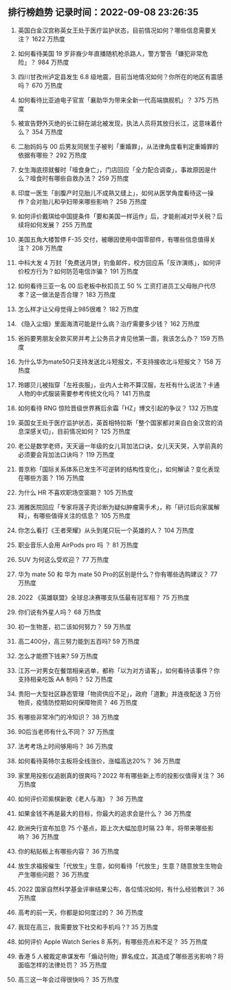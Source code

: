 
## 排行榜趋势 记录时间：2022-09-08 23:26:35
  
  1. 英国白金汉宫称英女王处于医疗监护状态，目前情况如何？哪些信息需要关注？ 1622 万热度
    
  2. 如何看待美国 19 岁非裔少年直播随机枪杀路人，警方警告「嫌犯非常危险」？ 984 万热度
    
  3. 四川甘孜州泸定县发生 6.8 级地震，目前当地情况如何？你所在的地区有震感吗？ 670 万热度
    
  4. 如何看待比亚迪电子官宣「襄助华为带来全新一代高端旗舰机」？ 375 万热度
    
  5. 被宣告野外灭绝的长江鲟在湖北被发现，执法人员将其放归长江，这意味着什么？ 354 万热度
    
  6. 二胎妈妈与 00 后男友同居生子被判「重婚罪」，从法律角度看判定重婚罪的依据有哪些？ 292 万热度
    
  7. 女生海底捞就餐时「噎食身亡」，门店回应「全力配合调查」，事故原因是什么？噎食时有哪些自救办法？ 259 万热度
    
  8. 印度一医生「剖腹产时见胎儿不成熟又缝上」，如何从医学角度看待这一操作？会对胎儿和孕妇带来哪些影响？ 258 万热度
    
  9. 如何评价戴琪给中国提条件「要和美国一样运作」后，才能削减对华关税？后续将如何发展？ 255 万热度
    
  10. 美国五角大楼暂停 F-35 交付，被曝因使用中国零部件，有哪些信息值得关注？ 208 万热度
    
  11. 中科大发 4 万封「免费送月饼」钓鱼邮件，校方回应系「反诈演练」，如何评价校方行为？如何防范电信诈骗？ 191 万热度
    
  12. 如何看待三亚一名 00 后老板中秋扣员工 50 % 工资打进员工父母账户代尽孝？这一做法是否合理？ 183 万热度
    
  13. 怎么样才让父母觉得上985很难？ 182 万热度
    
  14. 《隐入尘烟》里面海清可能是什么病？治疗需要多少钱？ 162 万热度
    
  15. 爸妈要男朋友全款买房并考上公务员才肯见他第一面，我该怎么办？ 159 万热度
    
  16. 为什么华为mate50只支持发送北斗短报文，不支持接收北斗短报文？ 158 万热度
    
  17. 玲娜贝儿被指穿「左衽丧服」，业内人士称不算汉服，左衽有什么说法？卡通人物的中式服装需要参考传统文化吗？ 141 万热度
    
  18. 如何看待 RNG 惊险晋级世界赛后余霜「HZ」博文引起的争议？ 132 万热度
    
  19. 英国女王处于医疗监护状态，英首相特拉斯「整个国家都对来自白金汉宫的消息深感关切」，目前情况如何？ 125 万热度
    
  20. 老公是数学老师，天天逼一年级的女儿背加法口诀，女儿天天哭，入学前真的必须要会背加法口诀吗？ 119 万热度
    
  21. 普京称「国际关系体系已发生不可逆转的结构性变化」，如何解读？变化表现在哪些方面？ 116 万热度
    
  22. 为什么 HR 不喜欢职场空窗期？ 105 万热度
    
  23. 湘雅医院回应「专家将莲子壳诊断为疑似肿瘤需手术」，称「研讨后向家属解释」，有哪些值得关注的信息？ 105 万热度
    
  24. 你怎么看打《王者荣耀》从头到尾只玩一个英雄的人？ 104 万热度
    
  25. 职业音乐人会用 AirPods pro 吗 ？ 81 万热度
    
  26. SUV 为何这么受欢迎？ 77 万热度
    
  27. 华为 mate 50 和 华为 mate 50 Pro的区别是什么？你有哪些选购建议？ 77 万热度
    
  28. 2022 《英雄联盟》全球总决赛哪支队伍最有冠军相？ 75 万热度
    
  29. 你们说有外星人吗？ 68 万热度
    
  30. 初一生物差，初二该如何努力？ 59 万热度
    
  31. 高二400分，高三努力能到五百吗? 59 万热度
    
  32. 怎么才能攒下钱来? 59 万热度
    
  33. 江苏一对男女在餐馆相亲逃单，都称「以为对方请客」，如何看待该事件？你支持相亲吃饭 AA 制吗？ 52 万热度
    
  34. 贵阳一大型社区静态管理「物资供应不足」，政府「道歉」并连夜配送 3 万份物资，疫情防控期如何保障物资？ 46 万热度
    
  35. 有哪些非常冷门的冷知识？ 38 万热度
    
  36. 90后当老师有什么不同？ 37 万热度
    
  37. 法考考场上时间够用吗？ 36 万热度
    
  38. 如何看待英特尔主板将全线涨价，涨幅高达20%？ 36 万热度
    
  39. 家里用投影仪追剧真的很爽吗？2022 年有哪些新上市的投影仪值得关注？ 36 万热度
    
  40. 如何评价邓紫棋新歌《老人与海》？ 36 万热度
    
  41. 如果金钱不再是最大的目标，你最大的追求会是什么？ 36 万热度
    
  42. 欧洲央行宣布加息 75 个基点，距上次大幅加息时隔 23 年，将带来哪些影响？ 36 万热度
    
  43. 你的粘贴板上有哪些内容？ 36 万热度
    
  44. 放生求福报催生「代放生」生意，如何看待「代放生」生意？随意放生生物会产生哪些问题？ 36 万热度
    
  45. 2022 国家自然科学基金评审结果公布，各位情况如何，有什么经验教训？ 36 万热度
    
  46. 高考的前一天，你都是如何度过的？ 36 万热度
    
  47. 我现在高三，我需要放下社交和手机吗？? 35 万热度
    
  48. 如何评价 Apple Watch Series 8 系列，有哪些亮点和不足？ 35 万热度
    
  49. 香港 5 人被裁定串谋发布「煽动刊物」罪名成立，其造成了哪些恶劣影响？将面临怎样的法律处罚？ 35 万热度
    
  50. 高三这一年会过得很快吗？ 35 万热度
    
